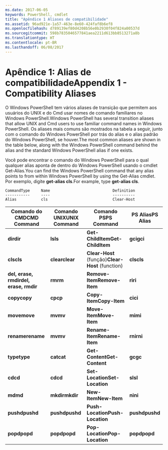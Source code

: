 ```yaml
---
ms.date: 2017-06-05
keywords: PowerShell, cmdlet
title: "Apêndice 1 Aliases de compatibilidade"
ms.assetid: 96ad921e-1a57-463e-8e60-424faf8b6ef8
ms.openlocfilehash: d789139ef80d4208b56e0b2930f04f824a00537d
ms.sourcegitcommit: 598b7835046577841aea2211d613bb8513271a8b
ms.translationtype: HT
ms.contentlocale: pt-BR
ms.lasthandoff: 06/08/2017
---
```

# <a name="appendix-1---compatibility-aliases"></a><span data-ttu-id="289a3-103">Apêndice 1: Alias de compatibilidade</span><span class="sxs-lookup"><span data-stu-id="289a3-103">Appendix 1 - Compatibility Aliases</span></span>
<span data-ttu-id="289a3-104">O Windows PowerShell tem vários aliases de transição que permitem aos usuários do UNIX e do Cmd usar nomes de comando familiares no Windows PowerShell.</span><span class="sxs-lookup"><span data-stu-id="289a3-104">Windows PowerShell has several transition aliases that allow UNIX and Cmd users to use familiar command names in Windows PowerShell.</span></span> <span data-ttu-id="289a3-105">Os aliases mais comuns são mostrados na tabela a seguir, junto com o comando do Windows PowerShell por trás do alias e o alias padrão do Windows PowerShell, se houver.</span><span class="sxs-lookup"><span data-stu-id="289a3-105">The most common aliases are shown in the table below, along with the Windows PowerShell command behind the alias and the standard Windows PowerShell alias if one exists.</span></span>

<span data-ttu-id="289a3-106">Você pode encontrar o comando do Windows PowerShell para o qual qualquer alias aponta de dentro do Windows PowerShell usando o cmdlet Get-Alias.</span><span class="sxs-lookup"><span data-stu-id="289a3-106">You can find the Windows PowerShell command that any alias points to from within Windows PowerShell by using the Get-Alias cmdlet.</span></span> <span data-ttu-id="289a3-107">Por exemplo, digite **get-alias cls**.</span><span class="sxs-lookup"><span data-stu-id="289a3-107">For example, type **get-alias cls**.</span></span>

```
CommandType     Name                            Definition
-----------     ----                            ----------
Alias           cls                             Clear-Host
```

|<span data-ttu-id="289a3-108">Comando do CMD</span><span class="sxs-lookup"><span data-stu-id="289a3-108">CMD Command</span></span>|<span data-ttu-id="289a3-109">Comando UNIX</span><span class="sxs-lookup"><span data-stu-id="289a3-109">UNIX Command</span></span>|<span data-ttu-id="289a3-110">Comando PS</span><span class="sxs-lookup"><span data-stu-id="289a3-110">PS Command</span></span>|<span data-ttu-id="289a3-111">PS Alias</span><span class="sxs-lookup"><span data-stu-id="289a3-111">PS Alias</span></span>|
|---------------|----------------|--------------|------------|
|<span data-ttu-id="289a3-112">**dir**</span><span class="sxs-lookup"><span data-stu-id="289a3-112">**dir**</span></span>|<span data-ttu-id="289a3-113">**ls**</span><span class="sxs-lookup"><span data-stu-id="289a3-113">**ls**</span></span>|<span data-ttu-id="289a3-114">**Get-ChildItem**</span><span class="sxs-lookup"><span data-stu-id="289a3-114">**Get-ChildItem**</span></span>|<span data-ttu-id="289a3-115">**gci**</span><span class="sxs-lookup"><span data-stu-id="289a3-115">**gci**</span></span>|
|<span data-ttu-id="289a3-116">**cls**</span><span class="sxs-lookup"><span data-stu-id="289a3-116">**cls**</span></span>|<span data-ttu-id="289a3-117">**clear**</span><span class="sxs-lookup"><span data-stu-id="289a3-117">**clear**</span></span>|<span data-ttu-id="289a3-118">**Clear-Host** (função)</span><span class="sxs-lookup"><span data-stu-id="289a3-118">**Clear-Host** (function)</span></span>|<span data-ttu-id="289a3-119">**cls**</span><span class="sxs-lookup"><span data-stu-id="289a3-119">**cls**</span></span>|
|<span data-ttu-id="289a3-120">**del, erase, rmdir**</span><span class="sxs-lookup"><span data-stu-id="289a3-120">**del, erase, rmdir**</span></span>|<span data-ttu-id="289a3-121">**rm**</span><span class="sxs-lookup"><span data-stu-id="289a3-121">**rm**</span></span>|<span data-ttu-id="289a3-122">**Remove-Item**</span><span class="sxs-lookup"><span data-stu-id="289a3-122">**Remove-Item**</span></span>|<span data-ttu-id="289a3-123">**ri**</span><span class="sxs-lookup"><span data-stu-id="289a3-123">**ri**</span></span>|
|<span data-ttu-id="289a3-124">**copy**</span><span class="sxs-lookup"><span data-stu-id="289a3-124">**copy**</span></span>|<span data-ttu-id="289a3-125">**cp**</span><span class="sxs-lookup"><span data-stu-id="289a3-125">**cp**</span></span>|<span data-ttu-id="289a3-126">**Copy-Item**</span><span class="sxs-lookup"><span data-stu-id="289a3-126">**Copy-Item**</span></span>|<span data-ttu-id="289a3-127">**ci**</span><span class="sxs-lookup"><span data-stu-id="289a3-127">**ci**</span></span>|
|<span data-ttu-id="289a3-128">**move**</span><span class="sxs-lookup"><span data-stu-id="289a3-128">**move**</span></span>|<span data-ttu-id="289a3-129">**mv**</span><span class="sxs-lookup"><span data-stu-id="289a3-129">**mv**</span></span>|<span data-ttu-id="289a3-130">**Move-Item**</span><span class="sxs-lookup"><span data-stu-id="289a3-130">**Move-Item**</span></span>|<span data-ttu-id="289a3-131">**mi**</span><span class="sxs-lookup"><span data-stu-id="289a3-131">**mi**</span></span>|
|<span data-ttu-id="289a3-132">**rename**</span><span class="sxs-lookup"><span data-stu-id="289a3-132">**rename**</span></span>|<span data-ttu-id="289a3-133">**mv**</span><span class="sxs-lookup"><span data-stu-id="289a3-133">**mv**</span></span>|<span data-ttu-id="289a3-134">**Rename-Item**</span><span class="sxs-lookup"><span data-stu-id="289a3-134">**Rename-Item**</span></span>|<span data-ttu-id="289a3-135">**rni**</span><span class="sxs-lookup"><span data-stu-id="289a3-135">**rni**</span></span>|
|<span data-ttu-id="289a3-136">**type**</span><span class="sxs-lookup"><span data-stu-id="289a3-136">**type**</span></span>|<span data-ttu-id="289a3-137">**cat**</span><span class="sxs-lookup"><span data-stu-id="289a3-137">**cat**</span></span>|<span data-ttu-id="289a3-138">**Get-Content**</span><span class="sxs-lookup"><span data-stu-id="289a3-138">**Get-Content**</span></span>|<span data-ttu-id="289a3-139">**gc**</span><span class="sxs-lookup"><span data-stu-id="289a3-139">**gc**</span></span>|
|<span data-ttu-id="289a3-140">**cd**</span><span class="sxs-lookup"><span data-stu-id="289a3-140">**cd**</span></span>|<span data-ttu-id="289a3-141">**cd**</span><span class="sxs-lookup"><span data-stu-id="289a3-141">**cd**</span></span>|<span data-ttu-id="289a3-142">**Set-Location**</span><span class="sxs-lookup"><span data-stu-id="289a3-142">**Set-Location**</span></span>|<span data-ttu-id="289a3-143">**sl**</span><span class="sxs-lookup"><span data-stu-id="289a3-143">**sl**</span></span>|
|<span data-ttu-id="289a3-144">**md**</span><span class="sxs-lookup"><span data-stu-id="289a3-144">**md**</span></span>|<span data-ttu-id="289a3-145">**mkdir**</span><span class="sxs-lookup"><span data-stu-id="289a3-145">**mkdir**</span></span>|<span data-ttu-id="289a3-146">**New-Item**</span><span class="sxs-lookup"><span data-stu-id="289a3-146">**New-Item**</span></span>|<span data-ttu-id="289a3-147">**ni**</span><span class="sxs-lookup"><span data-stu-id="289a3-147">**ni**</span></span>|
|<span data-ttu-id="289a3-148">**pushd**</span><span class="sxs-lookup"><span data-stu-id="289a3-148">**pushd**</span></span>|<span data-ttu-id="289a3-149">**pushd**</span><span class="sxs-lookup"><span data-stu-id="289a3-149">**pushd**</span></span>|<span data-ttu-id="289a3-150">**Push-Location**</span><span class="sxs-lookup"><span data-stu-id="289a3-150">**Push-Location**</span></span>|<span data-ttu-id="289a3-151">**pushd**</span><span class="sxs-lookup"><span data-stu-id="289a3-151">**pushd**</span></span>|
|<span data-ttu-id="289a3-152">**popd**</span><span class="sxs-lookup"><span data-stu-id="289a3-152">**popd**</span></span>|<span data-ttu-id="289a3-153">**popd**</span><span class="sxs-lookup"><span data-stu-id="289a3-153">**popd**</span></span>|<span data-ttu-id="289a3-154">**Pop-Location**</span><span class="sxs-lookup"><span data-stu-id="289a3-154">**Pop-Location**</span></span>|<span data-ttu-id="289a3-155">**popd**</span><span class="sxs-lookup"><span data-stu-id="289a3-155">**popd**</span></span>|

